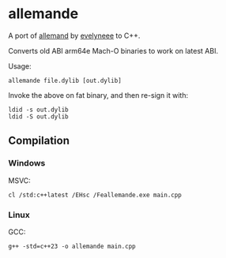 # allemande

A port of [allemand](https://github.com/evelyneee/allemand) by [evelyneee](https://github.com/evelyneee) to C++.

Converts old ABI arm64e Mach-O binaries to work on latest ABI.

Usage:

```
allemande file.dylib [out.dylib]
```

Invoke the above on fat binary, and then re-sign it with:
```
ldid -s out.dylib
ldid -S out.dylib
```

## Compilation

### Windows

MSVC:
```
cl /std:c++latest /EHsc /Feallemande.exe main.cpp
```

### Linux

GCC:
```
g++ -std=c++23 -o allemande main.cpp
```
